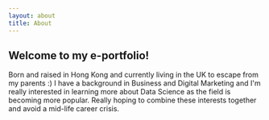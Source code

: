 ```yaml
---
layout: about
title: About
---
```


## Welcome to my e-portfolio!

Born and raised in Hong Kong and currently living in the UK to escape from my parents :) I have a background in Business and Digital Marketing and I'm really interested in learning more about Data Science as the field is becoming more popular. Really hoping to combine these interests together and avoid a mid-life career crisis.
